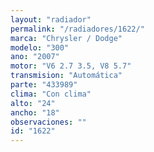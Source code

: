 ```yaml
---
layout: "radiador"
permalink: "/radiadores/1622/"
marca: "Chrysler / Dodge"
modelo: "300"
ano: "2007"
motor: "V6 2.7 3.5, V8 5.7"
transmision: "Automática"
parte: "433989"
clima: "Con clima"
alto: "24"
ancho: "18"
observaciones: ""
id: "1622"
---
```


